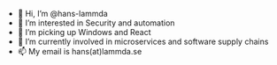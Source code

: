 - 👋 Hi, I’m @hans-lammda
- 👀 I’m interested in Security and automation
- 🌱 I’m picking up Windows and React 
- 💞️ I’m currently involved in microservices and software supply chains 
- 📫 My email is hans(at)lammda.se 



<!---
hans-lammda/hans-lammda is a ✨ special ✨ repository because its `README.md` (this file) appears on your GitHub profile.
You can click the Preview link to take a look at your changes.


--->
